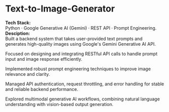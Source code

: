 # Text-to-Image-Generator

**Tech Stack:**  
Python · Google Generative AI (Gemini) · REST API · Prompt Engineering.  
**Desciption:**  
Built a backend system that takes user-provided text prompts and generates high-quality images using Google's Gemini Generative AI API.

Focused on designing and integrating RESTful API calls to handle prompt input and image response efficiently.

Implemented robust prompt engineering techniques to improve image relevance and clarity.

Managed API authentication, request throttling, and error handling for stable and reliable backend performance.

Explored multimodal generative AI workflows, combining natural language understanding with vision-based output generation.
